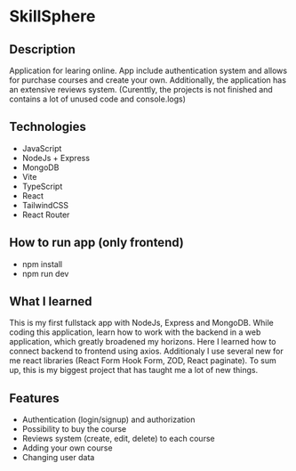 # SkillSphere

## Description

Application for learing online. App include authentication system and allows for purchase courses and create your own. Additionally, the application has an extensive reviews system.
(Curenttly, the projects is not finished and contains a lot of unused code and console.logs)

## Technologies
- JavaScript
- NodeJs + Express
- MongoDB
- Vite
- TypeScript
- React
- TailwindCSS
- React Router

## How to run app (only frontend)
- npm install
- npm run dev

## What I learned

This is my first fullstack app with NodeJs, Express and MongoDB. While coding this application, learn how to work with the backend in a web application, which greatly broadened my horizons. Here I learned how to connect backend to frontend using
axios. Additionaly I use several new for me react libraries (React Form Hook Form, ZOD, React paginate). To sum up, this is my biggest project that has taught me a lot of new things.


## Features
- Authentication (login/signup) and authorization
- Possibility to buy the course
- Reviews system (create, edit, delete) to each course
- Adding your own course
- Changing user data
